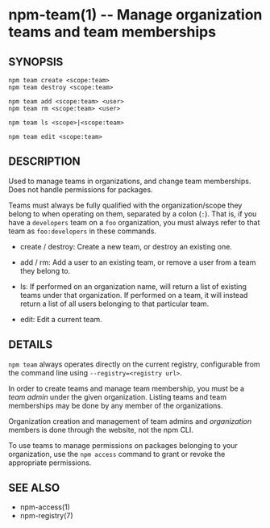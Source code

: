 npm-team(1) -- Manage organization teams and team memberships
=============================================================

## SYNOPSIS

    npm team create <scope:team>
    npm team destroy <scope:team>

    npm team add <scope:team> <user>
    npm team rm <scope:team> <user>

    npm team ls <scope>|<scope:team>

    npm team edit <scope:team>

## DESCRIPTION

Used to manage teams in organizations, and change team memberships. Does not
handle permissions for packages.

Teams must always be fully qualified with the organization/scope they belong to
when operating on them, separated by a colon (`:`). That is, if you have a
`developers` team on a `foo` organization, you must always refer to that team as
`foo:developers` in these commands.

* create / destroy:
  Create a new team, or destroy an existing one.

* add / rm:
  Add a user to an existing team, or remove a user from a team they belong to.

* ls:
  If performed on an organization name, will return a list of existing teams
  under that organization. If performed on a team, it will instead return a list
  of all users belonging to that particular team.

* edit:
  Edit a current team.

## DETAILS

`npm team` always operates directly on the current registry, configurable from
the command line using `--registry=<registry url>`.

In order to create teams and manage team membership, you must be a *team admin*
under the given organization. Listing teams and team memberships may be done by
any member of the organizations.

Organization creation and management of team admins and *organization* members
is done through the website, not the npm CLI.

To use teams to manage permissions on packages belonging to your organization,
use the `npm access` command to grant or revoke the appropriate permissions.

## SEE ALSO

* npm-access(1)
* npm-registry(7)

